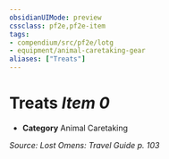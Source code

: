 ```yaml
---
obsidianUIMode: preview
cssclass: pf2e,pf2e-item
tags:
- compendium/src/pf2e/lotg
- equipment/animal-caretaking-gear
aliases: ["Treats"]
---
```

# Treats *Item 0*  

- **Category** Animal Caretaking



*Source: Lost Omens: Travel Guide p. 103*